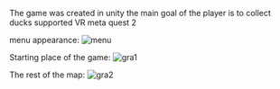 The game was created in unity the main goal of the player is to collect ducks supported VR meta quest 2

menu appearance:
![menu](https://github.com/user-attachments/assets/26f5d0f8-33b7-4944-80e6-4a3d9a5e384f)

Starting place of the game:
![gra1](https://github.com/user-attachments/assets/af3c555b-8e06-4322-a93a-79e31828de1f)

The rest of the map:
![gra2](https://github.com/user-attachments/assets/ec4d7b11-14cf-468d-8c3e-4185bd2b50eb)
